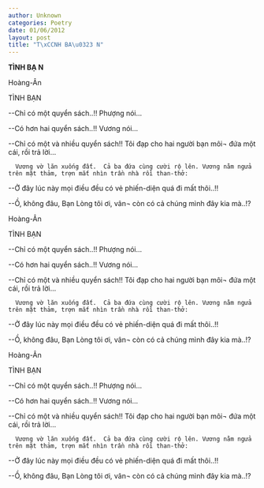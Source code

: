 ```yaml
---
author: Unknown
categories: Poetry
date: 01/06/2012
layout: post
title: "T\xCCNH BA\u0323 N"
---
```


**TÌNH BẠ N**

Hoàng-Ân


TÌNH BẠN

--Chỉ có một quyển sách..!!  Phượng nói...

--Có hơn hai quyển sách..!! Vương nói...

--Chỉ có một và nhiều quyển sách!!  Tôi đạp cho hai người bạn môi¬ đứa một cái, rồi trả lời...

      Vương vờ lăn xuống đất.  Cả ba đứa cùng cười rộ lên. Vương nằm ngửa trên mặt thảm, trợn mắt nhìn trần nhà rồi than-thở:

--Ở đây lúc này mọi điều đều có vẻ phiến-diện quá đi mất thôi..!!

--Ồ, không đâu, Bạn Lòng tôi ơi, vân¬ còn có cả chúng mình đây kia mà..!?

Hoàng-Ân


TÌNH BẠN

--Chỉ có một quyển sách..!!  Phượng nói...

--Có hơn hai quyển sách..!! Vương nói...

--Chỉ có một và nhiều quyển sách!!  Tôi đạp cho hai người bạn môi¬ đứa một cái, rồi trả lời...

      Vương vờ lăn xuống đất.  Cả ba đứa cùng cười rộ lên. Vương nằm ngửa trên mặt thảm, trợn mắt nhìn trần nhà rồi than-thở:

--Ở đây lúc này mọi điều đều có vẻ phiến-diện quá đi mất thôi..!!

--Ồ, không đâu, Bạn Lòng tôi ơi, vân¬ còn có cả chúng mình đây kia mà..!?

Hoàng-Ân


TÌNH BẠN

--Chỉ có một quyển sách..!!  Phượng nói...

--Có hơn hai quyển sách..!! Vương nói...

--Chỉ có một và nhiều quyển sách!!  Tôi đạp cho hai người bạn môi¬ đứa một cái, rồi trả lời...

      Vương vờ lăn xuống đất.  Cả ba đứa cùng cười rộ lên. Vương nằm ngửa trên mặt thảm, trợn mắt nhìn trần nhà rồi than-thở:

--Ở đây lúc này mọi điều đều có vẻ phiến-diện quá đi mất thôi..!!

--Ồ, không đâu, Bạn Lòng tôi ơi, vân¬ còn có cả chúng mình đây kia mà..!?
